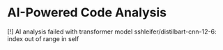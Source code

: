 # AI-Powered Code Analysis

[!] AI analysis failed with transformer model sshleifer/distilbart-cnn-12-6: index out of range in self
